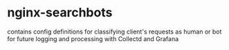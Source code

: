 # nginx-searchbots
contains config definitions for classifying client's requests as human or bot for future logging and processing with Collectd and Grafana
